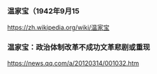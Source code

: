 ### 温家宝（1942年9月15
https://zh.wikipedia.org/wiki/温家宝
### 温家宝：政治体制改革不成功文革悲剧或重现
https://news.qq.com/a/20120314/001032.htm